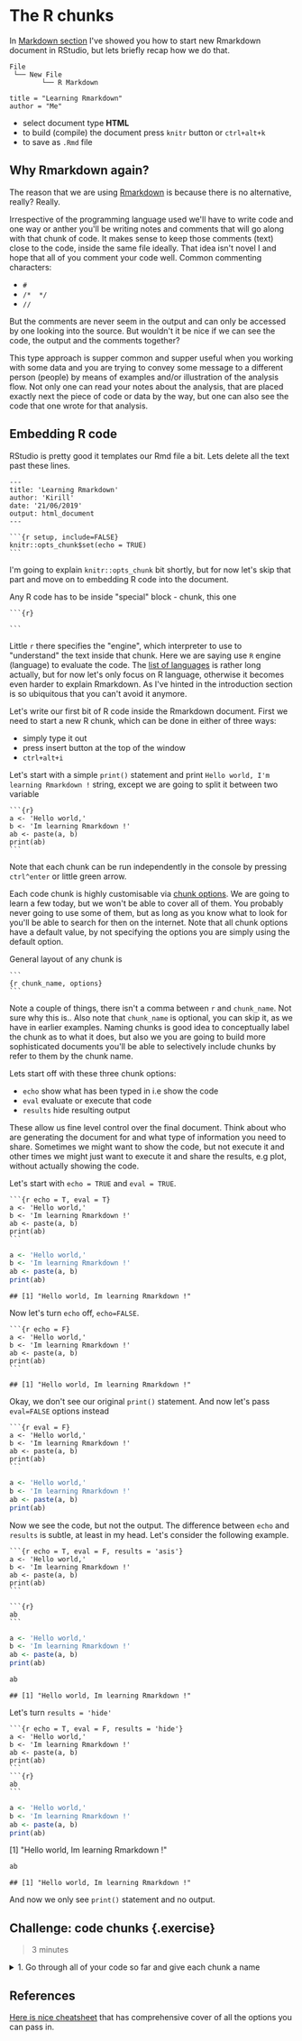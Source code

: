 # The R chunks

In [Markdown section](#vanilla-markdown) I've showed you how to start new Rmarkdown document in RStudio, but lets briefly recap how we do that.

```
File
 └── New File
        └── R Markdown

title = "Learning Rmarkdown"
author = "Me"
```

- select document type **HTML**
- to build (compile) the document press `knitr` button or `ctrl+alt+k`
- to save as `.Rmd` file

## Why Rmarkdown again?

The reason that we are using [Rmarkdown](https://rmarkdown.rstudio.com/) is because there is no alternative, really? Really.

Irrespective of the programming language used we'll have to write code and one way or anther you'll be writing notes and comments that will go along with that chunk of code. It makes sense to keep those comments (text) close to the code, inside the same file ideally. That idea isn't novel I and hope that all of you comment your code well. Common commenting characters:

- `#`
- `/*  */`
- `//`

But the comments are never seem in the output and can only be accessed by one looking into the source. But wouldn't it be nice if we can see the code, the output and the comments together?

This type approach is supper common and supper useful when you working with some data and you are trying to convey some message to a different person (people) by means of examples and/or illustration of the analysis flow. Not only one can read your notes about the analysis, that are placed exactly next the piece of code or data by the way, but one can also see the code that one wrote for that analysis.

## Embedding R code

RStudio is pretty good it templates our Rmd file a bit. Lets delete all the text past these lines.


````
---
title: 'Learning Rmarkdown'
author: 'Kirill'
date: '21/06/2019'
output: html_document
---

```{r setup, include=FALSE}
knitr::opts_chunk$set(echo = TRUE)
```
````

I'm going to explain `knitr::opts_chunk` bit shortly, but for now let's skip that part and move on to embedding R code into the document.

Any R code has to be inside "special" block - chunk, this one


````
```{r}

```
````

Little `r` there specifies the "engine", which interpreter to use to "understand" the text inside that chunk. Here we are saying use `R` engine (language) to evaluate the code. The [list of languages](https://bookdown.org/yihui/rmarkdown/language-engines.html) is rather long actually, but for now let's only focus on R language, otherwise it becomes even harder to explain Rmarkdown. As I've hinted in the introduction section is so ubiquitous that you can't avoid it anymore.

Let's write our first bit of R code inside the Rmarkdown document. First we need to start a new R chunk, which can be done in either of three ways:

- simply type it out
- press insert button at the top of the window
- `ctrl+alt+i`

Let's start with a simple `print()` statement and print `Hello world, I'm learning Rmarkdown !` string, except we are going to split it between two variable



````
```{r}
a <- 'Hello world,'
b <- 'Im learning Rmarkdown !'
ab <- paste(a, b)
print(ab)
```
````

Note that each chunk can be run independently in the console by pressing `ctrl^enter` or little green arrow.

Each code chunk is highly customisable via [chunk options](https://bookdown.org/yihui/rmarkdown/r-code.html). We are going to learn a few today, but we won't be able to cover all of them. You probably never going to use some of them, but as long as you know what to look for you'll be able to search for then on the internet. Note that all chunk options have a default value, by not specifying the options you are simply using the default option.

General layout of any chunk is


````
```
{r chunk_name, options}
```
````

Note a couple of things, there isn't a comma between `r` and `chunk_name`. Not sure why this is..
Also note that `chunk_name` is optional, you can skip it, as we have in earlier examples. Naming chunks is good idea to conceptually label the chunk as to what it does, but also we you are going to build more sophisticated documents you'll be able to selectively include chunks by refer to them by the chunk name.

Lets start off with these three chunk options:

- `echo` show what has been typed in i.e show the code
- `eval` evaluate or execute that code
- `results` hide resulting output

These allow us fine level control over the final document. Think about who are generating the document for and what type of information you need to share. Sometimes we might want to show the code, but not execute it and other times we might just want to execute it and share the results, e.g plot, without actually showing the code.

Let's start with `echo = TRUE` and `eval = TRUE`.


````
```{r echo = T, eval = T}
a <- 'Hello world,'
b <- 'Im learning Rmarkdown !'
ab <- paste(a, b)
print(ab)
```
````


```r
a <- 'Hello world,'
b <- 'Im learning Rmarkdown !'
ab <- paste(a, b)
print(ab)
```

```
## [1] "Hello world, Im learning Rmarkdown !"
```

Now let's turn `echo` off, `echo=FALSE`.


````
```{r echo = F}
a <- 'Hello world,'
b <- 'Im learning Rmarkdown !'
ab <- paste(a, b)
print(ab)
```
````


```
## [1] "Hello world, Im learning Rmarkdown !"
```

Okay, we don't see our original `print()` statement. And now let's pass `eval=FALSE` options instead


````
```{r eval = F}
a <- 'Hello world,'
b <- 'Im learning Rmarkdown !'
ab <- paste(a, b)
print(ab)
```
````


```r
a <- 'Hello world,'
b <- 'Im learning Rmarkdown !'
ab <- paste(a, b)
print(ab)
```

Now we see the code, but not the output. The difference between `echo` and `results` is subtle, at least in my head. Let's consider the following example.



````
```{r echo = T, eval = F, results = 'asis'}
a <- 'Hello world,'
b <- 'Im learning Rmarkdown !'
ab <- paste(a, b)
print(ab)
```

```{r}
ab
```
````


```r
a <- 'Hello world,'
b <- 'Im learning Rmarkdown !'
ab <- paste(a, b)
print(ab)
```


```r
ab
```

```
## [1] "Hello world, Im learning Rmarkdown !"
```

Let's turn `results = 'hide'`


````
```{r echo = T, eval = F, results = 'hide'}
a <- 'Hello world,'
b <- 'Im learning Rmarkdown !'
ab <- paste(a, b)
print(ab)
```
```{r}
ab
```
````


```r
a <- 'Hello world,'
b <- 'Im learning Rmarkdown !'
ab <- paste(a, b)
print(ab)
```

[1] "Hello world, Im learning Rmarkdown !"


```r
ab
```

```
## [1] "Hello world, Im learning Rmarkdown !"
```

And now we only see `print()` statement and no output.


## Challenge: code chunks {.exercise}

> 3 minutes

<details>
  <summary>
    1. Go through all of your code so far and give each chunk a name
  </summary>

  
  ````
  ```
  {r chunk_name, options}
  ```
  ````
</details>

##  References

[Here is nice cheatsheet](http://www.rstudio.com/wp-content/uploads/2015/03/rmarkdown-reference.pdf) that has comprehensive cover of all the options you can pass in.
